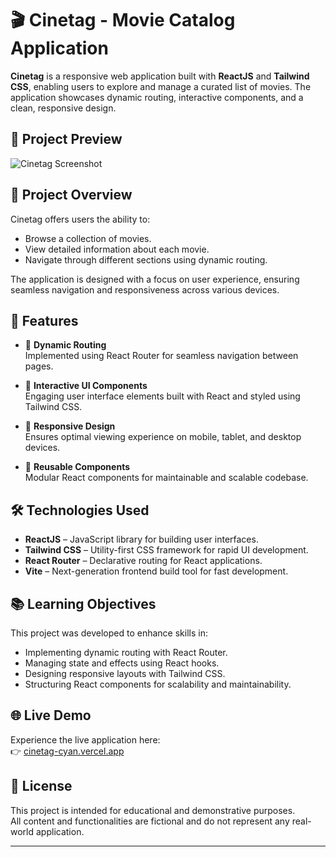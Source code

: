 # 🎬 Cinetag - Movie Catalog Application

**Cinetag** is a responsive web application built with **ReactJS** and **Tailwind CSS**, enabling users to explore and manage a curated list of movies. The application showcases dynamic routing, interactive components, and a clean, responsive design.

## 📸 Project Preview

![Cinetag Screenshot](./src/assets/cinetag-fullpage.png)  


## 🚀 Project Overview

Cinetag offers users the ability to:

- Browse a collection of movies.
- View detailed information about each movie.
- Navigate through different sections using dynamic routing.

The application is designed with a focus on user experience, ensuring seamless navigation and responsiveness across various devices.

## 🌟 Features

- 🔄 **Dynamic Routing**  
  Implemented using React Router for seamless navigation between pages.

- 🎯 **Interactive UI Components**  
  Engaging user interface elements built with React and styled using Tailwind CSS.

- 📱 **Responsive Design**  
  Ensures optimal viewing experience on mobile, tablet, and desktop devices.

- 🧩 **Reusable Components**  
  Modular React components for maintainable and scalable codebase.

## 🛠️ Technologies Used

- **ReactJS** – JavaScript library for building user interfaces.
- **Tailwind CSS** – Utility-first CSS framework for rapid UI development.
- **React Router** – Declarative routing for React applications.
- **Vite** – Next-generation frontend build tool for fast development.

## 📚 Learning Objectives

This project was developed to enhance skills in:

- Implementing dynamic routing with React Router.
- Managing state and effects using React hooks.
- Designing responsive layouts with Tailwind CSS.
- Structuring React components for scalability and maintainability.

## 🌐 Live Demo

Experience the live application here:  
👉 [cinetag-cyan.vercel.app](https://cinetag-cyan.vercel.app/)

## 📄 License

This project is intended for educational and demonstrative purposes.  
All content and functionalities are fictional and do not represent any real-world application.

---
